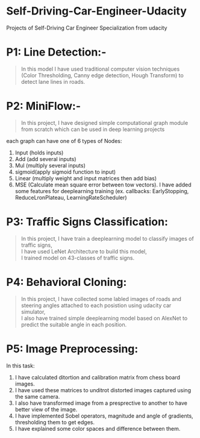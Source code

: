 # Self-Driving-Car-Engineer-Udacity
Projects of Self-Driving Car Engineer Specialization from udacity

# P1: Line Detection:-
> In this model I have used traditional computer vision techniques (Color Thresholding, Canny edge detection, Hough Transform) to detect lane lines in roads.

# P2: MiniFlow:-
> In this project, I have designed simple computational graph module from scratch which can be used in deep learning projects

each graph can have one of 6 types of Nodes:
1. Input  (holds inputs) 
2. Add    (add several inputs)
3. Mul    (multiply several inputs)
4. sigmoid(apply sigmoid function to input)
5. Linear (multiply weight and input matrices then add bias)
6. MSE    (Calculate mean square error between tow vectors).
I have added some features for deeplearning training (ex. callbacks: EarlyStopping, ReduceLronPlateau, LearningRateScheduler)

# P3: Traffic Signs Classification: 
> In this project, I have train a deeplearning model to classify images of traffic signs,<br> I have used LeNet Architecture to build this model,<br> I trained model on 43-classes of traffic signs.

# P4: Behavioral Cloning: 
> In this project, I have collected some labled images of roads and steering angles attached to each posistion using udacity car simulator,<br> I also have trained simple deeplearning model based on AlexNet to predict the suitable angle in each position.

# P5: Image Preprocessing:
In this task:
1. I have calculated ditortion and calibration matrix from chess board images.<br>
2. I have used these matrices to unditrot distorted images captured using the same camera.<br>
3. I also have transformed image from a presprective to another to have better view of the image.<br>
4. I have implemented Sobel operators, magnitude and angle of gradients, thresholding them to get edges.<br>
5. I have explained some color spaces and difference between them.

